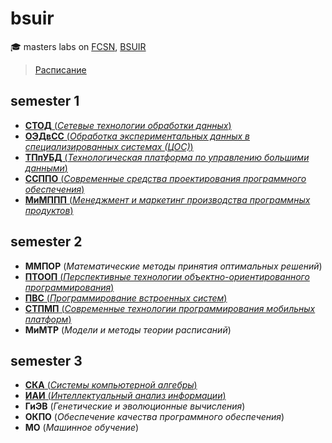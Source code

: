 # bsuir

🎓 masters labs on [FCSN](http://fksis.bsuir.by), [BSUIR](https://www.bsuir.by/en)

> [Расписание](https://iis.bsuir.by/#/schedule;groupName=858342)

## semester 1

- [**СТОД** (_Сетевые технологии обработки данных_)](https://github.com/Drapegnik/bsuir/tree/master/networks/tcp)
- [**ОЭДвСС** (_Обработка экспериментальных данных в специализированных системах (ЦОС)_)](https://github.com/Drapegnik/bsuir/tree/master/dsp)
- [**ТПпУБД** (_Технологическая платформа по управлению большими данными_)](https://github.com/Drapegnik/bsuir/tree/master/big-data/map-reduce)
- [**ССППО** (_Современные средства проектирования программного обеспечения_)](https://github.com/Drapegnik/bsuir/tree/uml/uml)
- ​[**МиМППП** (_Менеджмент и маркетинг производства программных продуктов_)](https://github.com/Drapegnik/bsuir/tree/master/m&m)

## semester 2

- **ММПОР** (_Математические методы принятия оптимальных решений_) <!-- decision science -->
- [**ПТООП** (_Перспективные технологии объектно-ориентированного программирования_)](https://github.com/Drapegnik/bsuir/tree/master/oop)
- [**ПВС** (_Программирование встроенных систем_)](https://github.com/Drapegnik/bsuir/tree/master/plc)
- [**СТПМП** (_Современные технологии программирования мобильных платформ_)](https://github.com/Drapegnik/bsuir/tree/master/mobile)
- **МиМТР** (_Модели и методы теории расписаний_) <!-- job shop scheduling -->

## semester 3

- [**СКА** (_Системы компьютерной алгебры_)](https://github.com/Drapegnik/bsuir/tree/master/cas)
- [**ИАИ** (_Интеллектуальный анализ информации_)](https://github.com/Drapegnik/bsuir/tree/master/data-mining)
- **ГиЭВ** (_Генетические и эволюционные вычисления_)
- **ОКПО** (_Обеспечение качества программного обеспечения_)
- **МО** (_Машинное обучение_)

